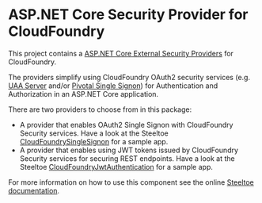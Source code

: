 ﻿# ASP.NET Core Security Provider for CloudFoundry

This project contains a [ASP.NET Core External Security Providers](https://github.com/aspnet/Security) for CloudFoundry.

The providers simplify using CloudFoundry OAuth2 security services (e.g. [UAA Server](https://github.com/cloudfoundry/uaa) and/or [Pivotal Single Signon](https://docs.pivotal.io/p-identity/)) for Authentication and Authorization in an ASP.NET Core application.

There are two providers to choose from in this package:

* A provider that enables OAuth2 Single Signon with CloudFoundry Security services. Have a look at the Steeltoe [CloudFoundrySingleSignon](https://github.com/SteelToeOSS/Samples/tree/dev/Security/src/CloudFoundrySingleSignon) for a sample app.
* A provider that enables using JWT tokens issued by CloudFoundry Security services for securing REST endpoints. Have a look at the Steeltoe [CloudFoundryJwtAuthentication](https://github.com/SteelToeOSS/Samples/tree/dev/Security/src/CloudFoundryJwtAuthentication) for a sample app.

For more information on how to use this component see the online [Steeltoe documentation](http://steeltoe.io/).